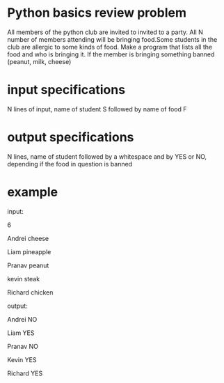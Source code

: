 # Python basics review problem

All members of the python club are invited to invited to a party. All N number of members attending will be bringing food.Some students in the club are allergic to some kinds of food. Make a program that lists all the food and who is bringing it. If the member is bringing something banned (peanut, milk, cheese)

# input specifications

N lines of input, name of student S followed by name of food F

# output specifications

N lines, name of student followed by a whitespace and by YES or NO, depending if the food in question is banned

# example

input:

6

Andrei cheese

Liam pineapple

Pranav peanut

kevin steak

Richard chicken

output:

Andrei NO

Liam YES

Pranav NO

Kevin YES

Richard YES
